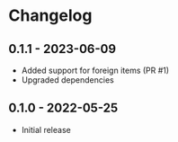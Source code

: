 # Changelog

## 0.1.1 - 2023-06-09

- Added support for foreign items (PR #1)
- Upgraded dependencies

## 0.1.0 - 2022-05-25

- Initial release
